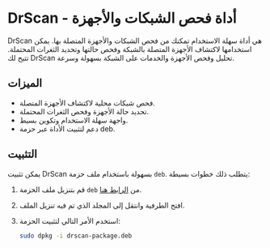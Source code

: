 # DrScan - أداة فحص الشبكات والأجهزة

DrScan هي أداة سهلة الاستخدام تمكنك من فحص الشبكات والأجهزة المتصلة بها. يمكن استخدامها لاكتشاف الأجهزة المتصلة بالشبكة وفحص حالتها وتحديد الثغرات المحتملة. تتيح لك DrScan تحليل وفحص الأجهزة والخدمات على الشبكة بسهولة وسرعة.

## الميزات

- فحص شبكات محلية لاكتشاف الأجهزة المتصلة.
- تحديد حالة الأجهزة وفحص الثغرات المحتملة.
- واجهة سهلة الاستخدام وتكوين بسيط.
- دعم لتثبيت الأداة عبر حزمة deb.

## التثبيت

يمكن تثبيت DrScan بسهولة باستخدام ملف حزمة `deb`. يتطلب ذلك خطوات بسيطة:

1. قم بتنزيل ملف الحزمة `deb` من [الرابط هنا](رابط-التنزيل).
2. افتح الطرفية وانتقل إلى المجلد الذي تم فيه تنزيل الملف.
3. استخدم الأمر التالي لتثبيت الحزمة:
   
   ```bash
   sudo dpkg -i drscan-package.deb
